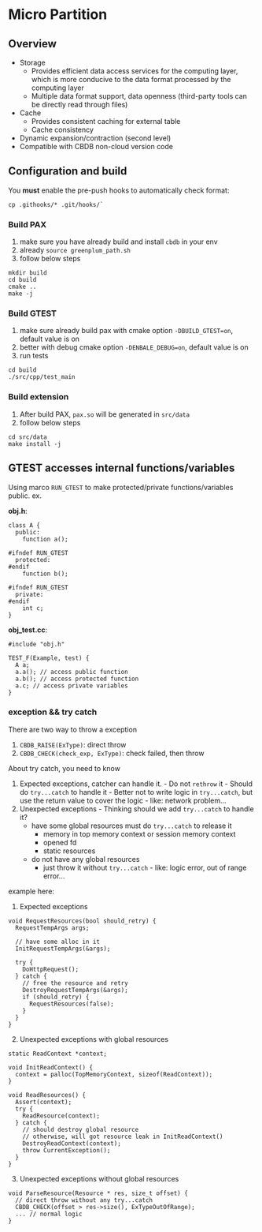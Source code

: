 # Micro Partition

## Overview

- Storage
  - Provides efficient data access services for the computing layer, which is more conducive to the data format processed by the computing layer
  - Multiple data format support, data openness (third-party tools can be directly read through files)
- Cache
  - Provides consistent caching for external table 
  - Cache consistency
- Dynamic expansion/contraction (second level)
- Compatible with CBDB non-cloud version code
 

## Configuration and build

You **must** enable the pre-push hooks to automatically check format:

```
cp .githooks/* .git/hooks/`
```

### Build PAX

1. make sure you have already build and install `cbdb` in your env
2. already `source greenplum_path.sh`
3. follow below steps

```
mkdir build
cd build
cmake .. 
make -j 
```

### Build GTEST

1. make sure already build pax with cmake option `-DBUILD_GTEST=on`, default value is on
2. better with debug cmake option `-DENBALE_DEBUG=on`, default value is on
3. run tests

```
cd build
./src/cpp/test_main
```

### Build extension

1. After build PAX, `pax.so` will be generated in `src/data`
2. follow below steps

```
cd src/data
make install -j
```

## GTEST accesses internal functions/variables

Using marco `RUN_GTEST` to make protected/private functions/variables public.
ex. 

**obj.h**:

```
class A {
  public:
    function a();

#ifndef RUN_GTEST
  protected:
#endif 
    function b();

#ifndef RUN_GTEST
  private:
#endif
    int c;
}
```

**obj_test.cc**:

```
#include "obj.h"

TEST_F(Example, test) {
  A a;
  a.a(); // access public function
  a.b(); // access protected function
  a.c; // access private variables
}
```

### exception && try catch

There are two way to throw a exception
1. `CBDB_RAISE(ExType)`: direct throw
2. `CBDB_CHECK(check_exp, ExType)`: check failed, then throw

About try catch, you need to know 
  1. Expected exceptions, catcher can handle it.
    - Do not `rethrow` it
    - Should do `try...catch` to handle it
    - Better not to write logic in `try...catch`, but use the return value to cover the logic
    - like: network problem...
  2. Unexpected exceptions
    - Thinking should we add `try...catch` to handle it?
      - have some global resources must do `try...catch` to release it
        - memory in top memory context or session memory context
        - opened fd
        - static resources
      - do not have any global resources
        - just throw it without `try...catch`
    - like: logic error, out of range error...

example here:
1. Expected exceptions

```
void RequestResources(bool should_retry) {
  RequestTempArgs args;

  // have some alloc in it
  InitRequestTempArgs(&args); 

  try {
    DoHttpRequest();
  } catch {
    // free the resource and retry 
    DestroyRequestTempArgs(&args);
    if (should_retry) {
      RequestResources(false);
    }
  }
}

```

2. Unexpected exceptions with global resources

```
static ReadContext *context;

void InitReadContext() {
  context = palloc(TopMemoryContext, sizeof(ReadContext));
}

void ReadResources() {
  Assert(context);
  try {
    ReadResource(context);
  } catch {
    // should destroy global resource
    // otherwise, will got resource leak in InitReadContext()
    DestroyReadContext(context);
    throw CurrentException();
  }
}
```

3. Unexpected exceptions without global resources

```
void ParseResource(Resource * res, size_t offset) {
  // direct throw without any try...catch
  CBDB_CHECK(offset > res->size(), ExTypeOutOfRange);
  ... // normal logic
}
```
